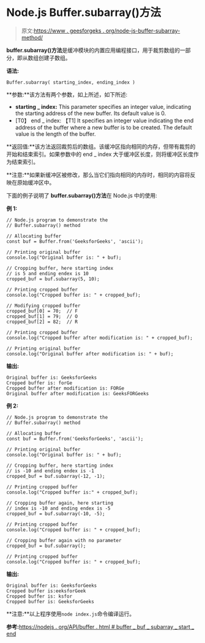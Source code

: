 # Node.js Buffer.subarray()方法

> 原文:[https://www . geesforgeks . org/node-js-buffer-subarray-method/](https://www.geeksforgeeks.org/node-js-buffer-subarray-method/)

**buffer.subarray()方法**是缓冲模块的内置应用编程接口，用于裁剪数组的一部分，即从数组创建子数组。

**语法:**

```
Buffer.subarray( starting_index, ending_index )
```

**参数:**该方法有两个参数，如上所述，如下所述:

*   **starting _ index:** This parameter specifies an integer value, indicating the starting address of the new buffer. Its default value is 0.
*   [T0】 end _ index: 【T1] It specifies an integer value indicating the end address of the buffer where a new buffer is to be created. The default value is the length of the buffer.

**返回值:**该方法返回裁剪后的数组。该缓冲区指向相同的内存，但带有裁剪的开始和结束索引。如果参数中的 end _ index 大于缓冲区长度，则将缓冲区长度作为结束索引。

**注意:**如果新缓冲区被修改，那么当它们指向相同的内存时，相同的内容将反映在原始缓冲区中。

下面的例子说明了 **buffer.subarray()方法**在 Node.js 中的使用:

**例 1:**

```
// Node.js program to demonstrate the   
// Buffer.subarray() method

// Allocating buffer 
const buf = Buffer.from('GeeksforGeeks', 'ascii');

// Printing original buffer
console.log("Original buffer is: " + buf);

// Cropping buffer, here starting index
// is 5 and ending endex is 10
cropped_buf = buf.subarray(5, 10);

// Printing cropped buffer
console.log("Cropped buffer is: " + cropped_buf);

// Modifying cropped buffer
cropped_buf[0] = 70;  // F
cropped_buf[1] = 79;  // O
cropped_buf[2] = 82;  // R

// Printing cropped buffer
console.log("Cropped buffer after modification is: " + cropped_buf);

// Printing original buffer
console.log("Original buffer after modification is: " + buf);
```

**输出:**

```
Original buffer is: GeeksforGeeks
Cropped buffer is: forGe
Cropped buffer after modification is: FORGe
Original buffer after modification is: GeeksFORGeeks

```

**例 2:**

```
// Node.js program to demonstrate the   
// Buffer.subarray() method

// Allocating buffer 
const buf = Buffer.from('GeeksforGeeks', 'ascii');

// Printing original buffer
console.log("Original buffer is: " + buf);

// Cropping buffer, here starting index
// is -10 and ending endex is -1
cropped_buf = buf.subarray(-12, -1);

// Printing cropped buffer
console.log("Cropped buffer is:" + cropped_buf);

// Cropping buffer again, here starting
// index is -10 and ending endex is -5
cropped_buf = buf.subarray(-10, -5);

// Printing cropped buffer
console.log("Cropped buffer is: " + cropped_buf);

// Cropping buffer again with no parameter
cropped_buf = buf.subarray();

// Printing cropped buffer
console.log("Cropped buffer is: " + cropped_buf);
```

**输出:**

```
Original buffer is: GeeksforGeeks
Cropped buffer is:eeksforGeek
Cropped buffer is: ksfor
Cropped buffer is: GeeksforGeeks

```

**注意:**以上程序使用`node index.js`命令编译运行。

**参考:**[https://nodejs . org/API/buffer . html # buffer _ buf _ subarray _ start _ end](https://nodejs.org/api/buffer.html#buffer_buf_subarray_start_end)